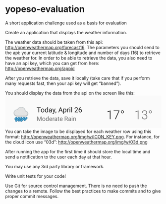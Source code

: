 # yopeso-evaluation
A short application challenge used as a basis for evaluation

Create an application that displays the weather information.

The weather data should be taken from this api: http://openweathermap.org/forecast16. The parameters you should send to the api: your current latitude & longitude and number of days (16) to retrieve the weather for. In order to be able to retrieve the data, you also need to have an api key, which you can get from here: http://openweathermap.org/appid

After you retrieve the data, save it locally (take care that if you perform many requests fast, then your api key will get “banned”).

You should display the data from the api on the screen like this: <img src="https://github.com/alexmiclea/yopeso-evaluation/blob/master/row.png" alt="Forecast Row"/> You can take the image to be displayed for each weather row using this format: http://openweathermap.org/img/w/ICON_KEY.png. For instance, for the cloud icon use “03d”: http://openweathermap.org/img/w/03d.png

After running the app for the first time it should store the local time and send a notification to the user each day at that hour.

You may use any 3rd party library or framework.

Write unit tests for your code!

Use Git for source control management.
There is no need to push the changes to a remote. Follow the best practices to make commits and to give proper commit messages.
